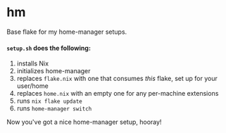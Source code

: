# hm

Base flake for my home-manager setups.

#### `setup.sh` does the following:

1. installs Nix
1. initializes home-manager
1. replaces `flake.nix` with one that consumes _this_ flake, set up for your user/home
1. replaces `home.nix` with an empty one for any per-machine extensions
1. runs `nix flake update`
1. runs `home-manager switch`

Now you've got a nice home-manager setup, hooray!
